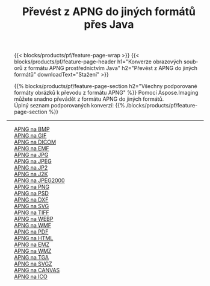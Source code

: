 ﻿---
title: Převést z APNG do jiných formátů přes Java 
weight: 3920
url: /cs/java/conversion/from/apng 
lang: cs
langdirlevel: 2
locales: zh-hans,ja,it,ru,de,es,fr,nl,id,lt,pl,pt,vi,tr,ko,zh-hant,ar,hi,th,sv,cs,uk,he
description: Pomocí Aspose.Imaging můžete snadno převést z formátu APNG do jiných formátů
---

{{< blocks/products/pf/feature-page-wrap >}}
{{< blocks/products/pf/feature-page-header h1="Konverze obrazových souborů z formátu APNG prostřednictvím Java" h2="Převést z APNG do jiných formátů" downloadText="Stažení" >}}


{{% blocks/products/pf/feature-page-section  h2="Všechny podporované formáty obrázků k převodu z formátu APNG" %}}
Pomocí Aspose.Imaging můžete snadno převádět z formátu APNG do jiných formátů.
<br/>
Úplný seznam podporovaných konverzí:
{{% /blocks/products/pf/feature-page-section %}}
<div class="container-fluid productfamilypage bg-gray">
    <div class="convertypes bg-gray agp-content section">
        <div class="container">
		<hr style="margin-left:-20px;"/>
		<div class="row other-converters">
		    <div class='col-md-2 other-converter remove-lp remove-rp'><a href="/imaging/cs/java/conversion/apng-to-bmp" >APNG na BMP</a></div><div class='col-md-2 other-converter remove-lp remove-rp'><a href="/imaging/cs/java/conversion/apng-to-gif" >APNG na GIF</a></div><div class='col-md-2 other-converter remove-lp remove-rp'><a href="/imaging/cs/java/conversion/apng-to-dicom" >APNG na DICOM</a></div><div class='col-md-2 other-converter remove-lp remove-rp'><a href="/imaging/cs/java/conversion/apng-to-emf" >APNG na EMF</a></div><div class='col-md-2 other-converter remove-lp remove-rp'><a href="/imaging/cs/java/conversion/apng-to-jpg" >APNG na JPG</a></div><div class='col-md-2 other-converter remove-lp remove-rp'><a href="/imaging/cs/java/conversion/apng-to-jpeg" >APNG na JPEG</a></div><div class='col-md-2 other-converter remove-lp remove-rp'><a href="/imaging/cs/java/conversion/apng-to-jp2" >APNG na JP2</a></div><div class='col-md-2 other-converter remove-lp remove-rp'><a href="/imaging/cs/java/conversion/apng-to-j2k" >APNG na J2K</a></div><div class='col-md-2 other-converter remove-lp remove-rp'><a href="/imaging/cs/java/conversion/apng-to-jpeg2000" >APNG na JPEG2000</a></div><div class='col-md-2 other-converter remove-lp remove-rp'><a href="/imaging/cs/java/conversion/apng-to-png" >APNG na PNG</a></div><div class='col-md-2 other-converter remove-lp remove-rp'><a href="/imaging/cs/java/conversion/apng-to-psd" >APNG na PSD</a></div><div class='col-md-2 other-converter remove-lp remove-rp'><a href="/imaging/cs/java/conversion/apng-to-dxf" >APNG na DXF</a></div><div class='col-md-2 other-converter remove-lp remove-rp'><a href="/imaging/cs/java/conversion/apng-to-svg" >APNG na SVG</a></div><div class='col-md-2 other-converter remove-lp remove-rp'><a href="/imaging/cs/java/conversion/apng-to-tiff" >APNG na TIFF</a></div><div class='col-md-2 other-converter remove-lp remove-rp'><a href="/imaging/cs/java/conversion/apng-to-webp" >APNG na WEBP</a></div><div class='col-md-2 other-converter remove-lp remove-rp'><a href="/imaging/cs/java/conversion/apng-to-wmf" >APNG na WMF</a></div><div class='col-md-2 other-converter remove-lp remove-rp'><a href="/imaging/cs/java/conversion/apng-to-pdf" >APNG na PDF</a></div><div class='col-md-2 other-converter remove-lp remove-rp'><a href="/imaging/cs/java/conversion/apng-to-html" >APNG na HTML</a></div><div class='col-md-2 other-converter remove-lp remove-rp'><a href="/imaging/cs/java/conversion/apng-to-emz" >APNG na EMZ</a></div><div class='col-md-2 other-converter remove-lp remove-rp'><a href="/imaging/cs/java/conversion/apng-to-wmz" >APNG na WMZ</a></div><div class='col-md-2 other-converter remove-lp remove-rp'><a href="/imaging/cs/java/conversion/apng-to-tga" >APNG na TGA</a></div><div class='col-md-2 other-converter remove-lp remove-rp'><a href="/imaging/cs/java/conversion/apng-to-svgz" >APNG na SVGZ</a></div><div class='col-md-2 other-converter remove-lp remove-rp'><a href="/imaging/cs/java/conversion/apng-to-canvas" >APNG na CANVAS</a></div><div class='col-md-2 other-converter remove-lp remove-rp'><a href="/imaging/cs/java/conversion/apng-to-ico" >APNG na ICO</a></div>
                </div>
        </div>
    </div>
</div>
<br/>

